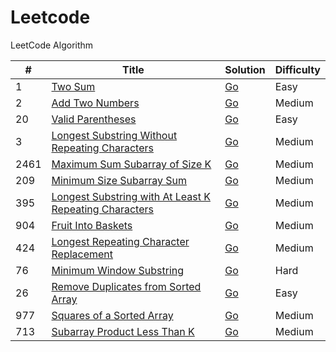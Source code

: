 Leetcode
========

LeetCode Algorithm

| # | Title | Solution | Difficulty |
|---| ----- | -------- | ---------- |
|1|[Two Sum](https://leetcode.com/problems/two-sum/)|  [Go](./algorithms/golang/twoSum/twoSum.go) | Easy|
|2|[Add Two Numbers](https://leetcode.com/problems/add-two-numbers/)|  [Go](./algorithms/golang/addTwoNumbers/addTwoNumbers.go) | Medium|
|20|[Valid Parentheses](https://leetcode.com/problems/valid-parentheses/)|  [Go](./algorithms/golang/validParentheses/validParentheses.go) | Easy|
|3|[Longest Substring Without Repeating Characters](https://leetcode.com/problems/longest-substring-without-repeating-characters/)|  [Go](./algorithms/golang/longestSubstringWithoutRepeatingCharacters/longestSubstringWithoutRepeatingCharacters.go) | Medium |
|2461|[Maximum Sum Subarray of Size K](https://leetcode.com/problems/maximum-sum-of-distinct-subarrays-with-length-k/description/)|  [Go](./algorithms/golang/maximumSumOfDistinctSubArraysWithLengthK/maximumSubOfDistinctSubArraysWithLengthK.go) | Medium |
|209|[Minimum Size Subarray Sum](https://leetcode.com/problems/minimum-size-subarray-sum/description/)|  [Go](./algorithms/golang/minimumSizeSubarraySum/minimumSizeSubarraySum.go) | Medium |
|395|[Longest Substring with At Least K Repeating Characters](https://leetcode.com/problems/longest-substring-with-at-least-k-repeating-characters/description/)|  [Go](./algorithms/golang/longestSubstringWithAtLeastKRepeating/longestSubstringWithAtLeastKRepeating.go)|Medium|
|904|[Fruit Into Baskets](https://leetcode.com/problems/fruit-into-baskets/description/)|  [Go](./algorithms/golang/fruitIntoBaskets//fruitIntoBaskets.go)|Medium|
|424| [Longest Repeating Character Replacement](https://leetcode.com/problems/longest-repeating-character-replacement/description/)|[Go](./algorithms/golang/longestSubstringWithoutRepeatingCharacters/longestSubstringWithoutRepeatingCharacters.go)| Medium |
|76|[Minimum Window Substring](https://leetcode.com/problems/minimum-window-substring)|[Go](./algorithms/golang/minimumWindowSubstring/minimumWindowSubstring.go)|Hard|
|26|[Remove Duplicates from Sorted Array](https://leetcode.com/problems/remove-duplicates-from-sorted-array/description/)|[Go](./algorithms/golang/minimumWindowSubstring/minimumWindowSubstring.go)|Easy|
|977|[Squares of a Sorted Array](https://leetcode.com/problems/squares-of-a-sorted-array/description/)|[Go](./algorithms/golang/SquaresOfASortedArray/squaresOfASortedArray.go)|Medium|
|713|[Subarray Product Less Than K](https://leetcode.com/problems/subarray-product-less-than-k/description/)|[Go](./algorithms//golang/subarrayProductLessThanK/subarrayProductLessThanK.go)|Medium|